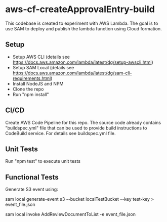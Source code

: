 # aws-cf-createApprovalEntry-build
This codebase is created to experiment with AWS Lambda. The goal is to use SAM to deploy and publish the lambda function using Cloud formation.

## Setup
- Setup AWS CLI (details see https://docs.aws.amazon.com/lambda/latest/dg/setup-awscli.html)
- Setup SAM Local (details see https://docs.aws.amazon.com/lambda/latest/dg/sam-cli-requirements.html)
- Install NodeJS and NPM
- Clone the repo
- Run "npm install"

## CI/CD
Create AWS Code Pipeline for this repo. The source code already contains "buildspec.yml" file that can be used to provide build instructions to CodeBuild service. For details see buildspec.yml file.

## Unit Tests
Run "npm test" to execute unit tests

## Functional Tests
Generate S3 event using:

sam local generate-event s3 --bucket localTestBucket  --key test-key > event_file.json

sam local invoke AddReviewDocumentToList -e event_file.json
